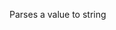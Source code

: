 Parses a value to string

<rv-example-tabs class="pt-3" handle="json-formatter">
<template type="single-html-file">
<div rv-text="1000 | string | isString"></div>
<div rv-text="1000 | isString"></div>
</template>
</rv-example-tabs>
